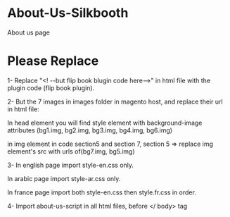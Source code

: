 # About-Us-Silkbooth

About us page

# Please Replace

1- Replace "<! --but flip book blugin code here-->" in html file with the plugin code (flip book plugin).

2- But the 7 images in images folder in magento host, and replace their url in html file:

In head element you will find style element with background-image attributes (bg1.img, bg2.img, bg3.img, bg4.img, bg6.img)

in img element in code section5 and section 7, section 5 => replace img element's src with urls of(bg7.img, bg5.img)

3- In english page import style-en.css only.

In arabic page import style-ar.css only.

In france page import both style-en.css then style.fr.css in order.

4- Import about-us-script in all html files, before </ body> tag
